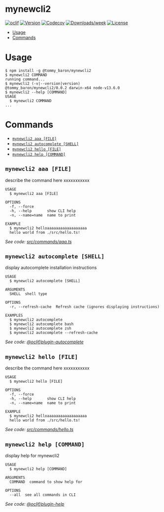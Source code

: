 mynewcli2
=========



[![oclif](https://img.shields.io/badge/cli-oclif-brightgreen.svg)](https://oclif.io)
[![Version](https://img.shields.io/npm/v/mynewcli2.svg)](https://npmjs.org/package/mynewcli2)
[![Codecov](https://codecov.io/gh/baronTommy/mynewcli2/branch/master/graph/badge.svg)](https://codecov.io/gh/baronTommy/mynewcli2)
[![Downloads/week](https://img.shields.io/npm/dw/mynewcli2.svg)](https://npmjs.org/package/mynewcli2)
[![License](https://img.shields.io/npm/l/mynewcli2.svg)](https://github.com/baronTommy/mynewcli2/blob/master/package.json)

<!-- toc -->
* [Usage](#usage)
* [Commands](#commands)
<!-- tocstop -->
# Usage
<!-- usage -->
```sh-session
$ npm install -g @tommy_baron/mynewcli2
$ mynewcli2 COMMAND
running command...
$ mynewcli2 (-v|--version|version)
@tommy_baron/mynewcli2/0.0.2 darwin-x64 node-v13.6.0
$ mynewcli2 --help [COMMAND]
USAGE
  $ mynewcli2 COMMAND
...
```
<!-- usagestop -->
# Commands
<!-- commands -->
* [`mynewcli2 aaa [FILE]`](#mynewcli2-aaa-file)
* [`mynewcli2 autocomplete [SHELL]`](#mynewcli2-autocomplete-shell)
* [`mynewcli2 hello [FILE]`](#mynewcli2-hello-file)
* [`mynewcli2 help [COMMAND]`](#mynewcli2-help-command)

## `mynewcli2 aaa [FILE]`

describe the command here xxxxxxxxxxx

```
USAGE
  $ mynewcli2 aaa [FILE]

OPTIONS
  -f, --force
  -h, --help       show CLI help
  -n, --name=name  name to print

EXAMPLE
  $ mynewcli2 helloaaaaaaaaaaaaaaaaaa
  hello world from ./src/hello.ts!
```

_See code: [src/commands/aaa.ts](https://github.com/baronTommy/mynewcli2/blob/v0.0.2/src/commands/aaa.ts)_

## `mynewcli2 autocomplete [SHELL]`

display autocomplete installation instructions

```
USAGE
  $ mynewcli2 autocomplete [SHELL]

ARGUMENTS
  SHELL  shell type

OPTIONS
  -r, --refresh-cache  Refresh cache (ignores displaying instructions)

EXAMPLES
  $ mynewcli2 autocomplete
  $ mynewcli2 autocomplete bash
  $ mynewcli2 autocomplete zsh
  $ mynewcli2 autocomplete --refresh-cache
```

_See code: [@oclif/plugin-autocomplete](https://github.com/oclif/plugin-autocomplete/blob/v0.1.5/src/commands/autocomplete/index.ts)_

## `mynewcli2 hello [FILE]`

describe the command here xxxxxxxxxxx

```
USAGE
  $ mynewcli2 hello [FILE]

OPTIONS
  -f, --force
  -h, --help       show CLI help
  -n, --name=name  name to print

EXAMPLE
  $ mynewcli2 helloaaaaaaaaaaaaaaaaaa
  hello world from ./src/hello.ts!
```

_See code: [src/commands/hello.ts](https://github.com/baronTommy/mynewcli2/blob/v0.0.2/src/commands/hello.ts)_

## `mynewcli2 help [COMMAND]`

display help for mynewcli2

```
USAGE
  $ mynewcli2 help [COMMAND]

ARGUMENTS
  COMMAND  command to show help for

OPTIONS
  --all  see all commands in CLI
```

_See code: [@oclif/plugin-help](https://github.com/oclif/plugin-help/blob/v2.2.3/src/commands/help.ts)_
<!-- commandsstop -->
